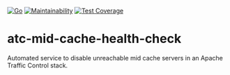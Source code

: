 [![Go](https://github.com/ARMmaster17/atc-mid-cache-health-check/actions/workflows/build.yml/badge.svg)](https://github.com/ARMmaster17/atc-mid-cache-health-check/actions/workflows/build.yml)
[![Maintainability](https://api.codeclimate.com/v1/badges/2b02133a5f8bd7909fb3/maintainability)](https://codeclimate.com/github/ARMmaster17/atc-mid-cache-health-check/maintainability)
[![Test Coverage](https://api.codeclimate.com/v1/badges/2b02133a5f8bd7909fb3/test_coverage)](https://codeclimate.com/github/ARMmaster17/atc-mid-cache-health-check/test_coverage)

# atc-mid-cache-health-check
Automated service to disable unreachable mid cache servers in an Apache Traffic Control stack.
